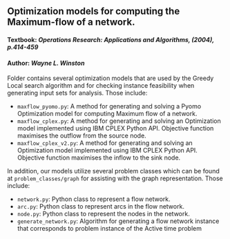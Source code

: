 ## Optimization models for computing the Maximum-flow of a network.
#### **Textbook:** *Operations Research: Applications and Algorithms, (2004), p.414-459*
#### **Author:** *Wayne L. Winston*

Folder contains several optimization models that are used by the Greedy Local search algorithm and for checking instance feasibility when generating input sets for analysis. Those include:
- `maxflow_pyomo.py`: A method for generating and solving a Pyomo Optimization model for computing Maximum flow of a network. 
- `maxflow_cplex.py`: A method for generating and solving an Optimization model implemented using IBM CPLEX Python API. Objective function maximises the outflow from the source node.
- `maxflow_cplex_v2.py`: A method for generating and solving an Optimization model implemented using IBM CPLEX Python API. Objective function maximises the inflow to the sink node.

In addition, our models utilize several problem classes which can be found at `problem_classes/graph` for assisting with the graph representation. Those include:
- `network.py`: Python class to represent a flow network.
- `arc.py`: Python class to represent arcs in the flow network.
- `node.py`: Python class to represent the nodes in the network.
- `generate_network.py`: Algorithm for generating a flow network instance that corresponds to problem instance of the Active time problem